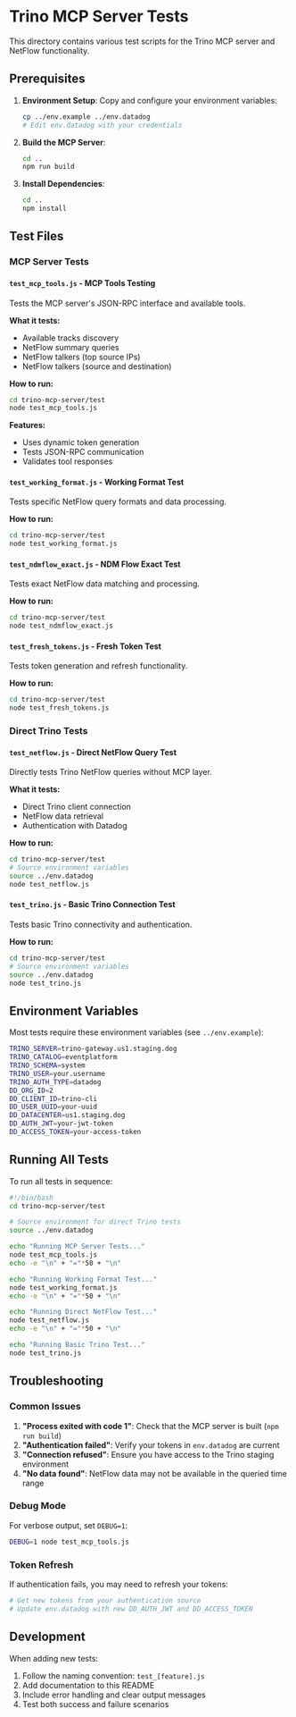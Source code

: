 # Trino MCP Server Tests

This directory contains various test scripts for the Trino MCP server and NetFlow functionality.

## Prerequisites

1. **Environment Setup**: Copy and configure your environment variables:
   ```bash
   cp ../env.example ../env.datadog
   # Edit env.datadog with your credentials
   ```

2. **Build the MCP Server**:
   ```bash
   cd ..
   npm run build
   ```

3. **Install Dependencies**:
   ```bash
   cd ..
   npm install
   ```

## Test Files

### MCP Server Tests

#### `test_mcp_tools.js` - MCP Tools Testing
Tests the MCP server's JSON-RPC interface and available tools.

**What it tests:**
- Available tracks discovery
- NetFlow summary queries
- NetFlow talkers (top source IPs)
- NetFlow talkers (source and destination)

**How to run:**
```bash
cd trino-mcp-server/test
node test_mcp_tools.js
```

**Features:**
- Uses dynamic token generation
- Tests JSON-RPC communication
- Validates tool responses

#### `test_working_format.js` - Working Format Test
Tests specific NetFlow query formats and data processing.

**How to run:**
```bash
cd trino-mcp-server/test
node test_working_format.js
```

#### `test_ndmflow_exact.js` - NDM Flow Exact Test
Tests exact NetFlow data matching and processing.

**How to run:**
```bash
cd trino-mcp-server/test
node test_ndmflow_exact.js
```

#### `test_fresh_tokens.js` - Fresh Token Test
Tests token generation and refresh functionality.

**How to run:**
```bash
cd trino-mcp-server/test
node test_fresh_tokens.js
```

### Direct Trino Tests

#### `test_netflow.js` - Direct NetFlow Query Test
Directly tests Trino NetFlow queries without MCP layer.

**What it tests:**
- Direct Trino client connection
- NetFlow data retrieval
- Authentication with Datadog

**How to run:**
```bash
cd trino-mcp-server/test
# Source environment variables
source ../env.datadog
node test_netflow.js
```

#### `test_trino.js` - Basic Trino Connection Test
Tests basic Trino connectivity and authentication.

**How to run:**
```bash
cd trino-mcp-server/test
# Source environment variables
source ../env.datadog
node test_trino.js
```

## Environment Variables

Most tests require these environment variables (see `../env.example`):

```bash
TRINO_SERVER=trino-gateway.us1.staging.dog
TRINO_CATALOG=eventplatform
TRINO_SCHEMA=system
TRINO_USER=your.username
TRINO_AUTH_TYPE=datadog
DD_ORG_ID=2
DD_CLIENT_ID=trino-cli
DD_USER_UUID=your-uuid
DD_DATACENTER=us1.staging.dog
DD_AUTH_JWT=your-jwt-token
DD_ACCESS_TOKEN=your-access-token
```

## Running All Tests

To run all tests in sequence:

```bash
#!/bin/bash
cd trino-mcp-server/test

# Source environment for direct Trino tests
source ../env.datadog

echo "Running MCP Server Tests..."
node test_mcp_tools.js
echo -e "\n" + "="*50 + "\n"

echo "Running Working Format Test..."
node test_working_format.js
echo -e "\n" + "="*50 + "\n"

echo "Running Direct NetFlow Test..."
node test_netflow.js
echo -e "\n" + "="*50 + "\n"

echo "Running Basic Trino Test..."
node test_trino.js
```

## Troubleshooting

### Common Issues

1. **"Process exited with code 1"**: Check that the MCP server is built (`npm run build`)
2. **"Authentication failed"**: Verify your tokens in `env.datadog` are current
3. **"Connection refused"**: Ensure you have access to the Trino staging environment
4. **"No data found"**: NetFlow data may not be available in the queried time range

### Debug Mode

For verbose output, set `DEBUG=1`:
```bash
DEBUG=1 node test_mcp_tools.js
```

### Token Refresh

If authentication fails, you may need to refresh your tokens:
```bash
# Get new tokens from your authentication source
# Update env.datadog with new DD_AUTH_JWT and DD_ACCESS_TOKEN
```

## Development

When adding new tests:
1. Follow the naming convention: `test_[feature].js`
2. Add documentation to this README
3. Include error handling and clear output messages
4. Test both success and failure scenarios 